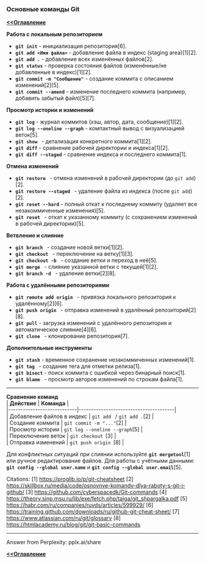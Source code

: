 ### Основные команды Git

**[<<Оглавление](../../TableOfContents.md)**

**Работа с локальным репозиторием**  
- **`git init`** - инициализация репозитория[6].  
- **`git add <Имя файла>`** - добавление файла в индекс (staging area)[1][2].  
- **`git add .`** - добавление всех изменённых файлов[2].  
- **`git status`** - проверка состояния файлов (изменённые/не добавленные в индекс)[1][2].  
- **`git commit -m "Сообщение"`** - создание коммита с описанием изменений[2][5].  
- **`git commit --amend`** - изменение последнего коммита (например, добавить забытый файл)[5][7].  

**Просмотр истории и изменений**  
- **`git log`** - журнал коммитов (хэш, автор, дата, сообщение)[1][2].  
- **`git log --oneline --graph`** - компактный вывод с визуализацией веток[5].  
- **`git show `** - детализация конкретного коммита[1][2].  
- **`git diff`** - сравнение рабочей директории и индекса[1][2].  
- **`git diff --staged`** - сравнение индекса и последнего коммита[1].  

**Отмена изменений**  
- **`git restore `** - отмена изменений в рабочей директории (до `git add`)[2].  
- **`git restore --staged `** - удаление файла из индекса (после `git add`)[2].  
- **`git reset --hard`** - полный откат к последнему коммиту (удаляет все незакоммиченные изменения)[5].  
- **`git reset `** - откат к указанному коммиту (с сохранением изменений в рабочей директории)[5].  

**Ветвление и слияние**  
- **`git branch `** - создание новой ветки[1][2].  
- **`git checkout `** - переключение на ветку[1][3].  
- **`git checkout -b `** - создание ветки и переход в неё[5].  
- **`git merge `** - слияние указанной ветки с текущей[1][2].  
- **`git branch -d `** - удаление ветки[2][8].  

**Работа с удалёнными репозиториями**  
- **`git remote add origin `** - привязка локального репозитория к удалённому[2][6].  
- **`git push origin `** - отправка изменений в удалённый репозиторий[2][8].  
- **`git pull`** - загрузка изменений с удалённого репозитория и автоматическое слияние[4][6].  
- **`git clone `** - клонирование репозитория[7].  

**Дополнительные инструменты**  
- **`git stash`** - временное сохранение незакоммиченных изменений[1].  
- **`git tag `** - создание тега для отметки релиза[1].  
- **`git bisect`** - поиск коммита с ошибкой через бинарный поиск[1].  
- **`git blame `** - просмотр авторов изменений по строкам файла[1].  

---

**Сравнение команд**  
| **Действие**               | **Команда**                          |  
|----------------------------|---------------------------------------|  
| Добавление файлов в индекс | `git add ` / `git add .`[2] |  
| Создание коммита           | `git commit -m "..."`[2]          |  
| Просмотр истории           | `git log --oneline --graph`[5]    |  
| Переключение веток         | `git checkout `[3]         |  
| Отправка изменений         | `git push origin `[8]      |  

Для конфликтных ситуаций при слиянии используйте **`git mergetool`**[1] или ручное редактирование файлов. Для работы с учётными данными: **`git config --global user.name`** и **`git config --global user.email`**[5].

Citations:
[1] https://proglib.io/p/git-cheatsheet
[2] https://skillbox.ru/media/code/osnovnye-komandy-dlya-raboty-s-git-i-github/
[3] https://github.com/cyberspacedk/Git-commands
[4] https://theory.sinp.msu.ru/lib/exe/fetch.php/taiga/git_shpargalka.pdf
[5] https://habr.com/ru/companies/ruvds/articles/599929/
[6] https://training.github.com/downloads/ru/github-git-cheat-sheet/
[7] https://www.atlassian.com/ru/git/glossary
[8] https://htmlacademy.ru/blog/git/git-basic-commands

---
Answer from Perplexity: pplx.ai/share

**[<<Оглавление](../TableOfContents.md)**